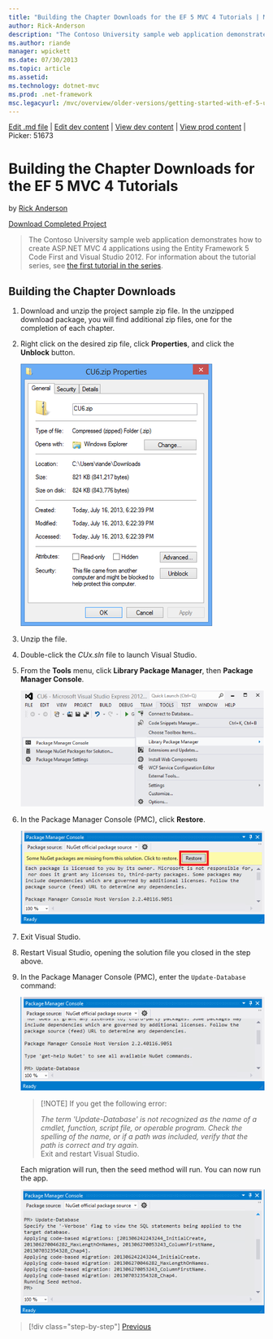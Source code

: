 ```yaml
---
title: "Building the Chapter Downloads for the EF 5 MVC 4 Tutorials | Microsoft Docs"
author: Rick-Anderson
description: "The Contoso University sample web application demonstrates how to create ASP.NET MVC 4 applications using the Entity Framework 5 Code First and Visual Studio..."
ms.author: riande
manager: wpickett
ms.date: 07/30/2013
ms.topic: article
ms.assetid: 
ms.technology: dotnet-mvc
ms.prod: .net-framework
msc.legacyurl: /mvc/overview/older-versions/getting-started-with-ef-5-using-mvc-4/building-the-ef5-mvc4-chapter-downloads
---
```

[Edit .md file](C:\Projects\msc\dev\Msc.Www\Web.ASP\App_Data\github\mvc\overview\older-versions\getting-started-with-ef-5-using-mvc-4\building-the-ef5-mvc4-chapter-downloads.md) | [Edit dev content](http://www.aspdev.net/umbraco#/content/content/edit/47981) | [View dev content](http://docs.aspdev.net/tutorials/mvc/overview/older-versions/getting-started-with-ef-5-using-mvc-4/building-the-ef5-mvc4-chapter-downloads.html) | [View prod content](http://www.asp.net/mvc/overview/older-versions/getting-started-with-ef-5-using-mvc-4/building-the-ef5-mvc4-chapter-downloads) | Picker: 51673

Building the Chapter Downloads for the EF 5 MVC 4 Tutorials
====================
by [Rick Anderson](https://github.com/Rick-Anderson)

[Download Completed Project](http://code.msdn.microsoft.com/Getting-Started-with-dd0e2ed8)

> The Contoso University sample web application demonstrates how to create ASP.NET MVC 4 applications using the Entity Framework 5 Code First and Visual Studio 2012. For information about the tutorial series, see [the first tutorial in the series](creating-an-entity-framework-data-model-for-an-asp-net-mvc-application.md).


## Building the Chapter Downloads

1. Download and unzip the  project sample zip file. In the unzipped download package, you will find additional zip files, one for the completion of each chapter.
2. Right click on the desired zip file, click **Properties**, and click the **Unblock** button.  
  
    ![](building-the-ef5-mvc4-chapter-downloads/_static/image1.png)
3. Unzip the file.
4. Double-click the *CUx.sln* file to launch Visual Studio.
5. From the **Tools** menu, click **Library Package Manager**, then **Package Manager Console**.  
  
    ![](building-the-ef5-mvc4-chapter-downloads/_static/image2.png)
6. In the Package Manager Console (PMC), click **Restore**.  
  
    ![](building-the-ef5-mvc4-chapter-downloads/_static/image3.png)
7. Exit Visual Studio.
8. Restart Visual Studio, opening the solution file you closed in the step above.
9. In the Package Manager Console (PMC), enter the `Update-Database` command:  
  
    ![](building-the-ef5-mvc4-chapter-downloads/_static/image4.png)  

    > [!NOTE] If you get the following error:  
    >   
    >  *The term 'Update-Database' is not recognized as the name of a cmdlet, function, script file, or operable program. Check the spelling of the name, or if a path was included, verify that the path is correct and try again.*  
    > Exit and restart Visual Studio.

    Each migration will run, then the seed method will run. You can now run the app.

    ![](building-the-ef5-mvc4-chapter-downloads/_static/image5.png)

>[!div class="step-by-step"] [Previous](advanced-entity-framework-scenarios-for-an-mvc-web-application.md)